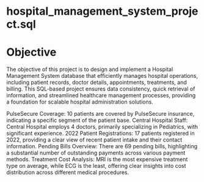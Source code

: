 # hospital_management_system_project.sql


# Objective 
The objective of this project is to design and implement a Hospital Management System database that efficiently manages hospital operations, including patient records, doctor details, appointments, treatments, and billing. This SQL-based project ensures data consistency, quick retrieval of information, and streamlined healthcare management processes, providing a foundation for scalable hospital administration solutions.

PulseSecure Coverage: 10 patients are covered by PulseSecure insurance, indicating a specific segment of the patient base.
Central Hospital Staff: Central Hospital employs 4 doctors, primarily specializing in Pediatrics, with significant experience.
2022 Patient Registrations: 17 patients registered in 2022, providing a clear view of recent patient intake and their contact information.
Pending Bills Overview: There are 69 pending bills, highlighting a substantial number of outstanding payments across various payment methods.
Treatment Cost Analysis: MRI is the most expensive treatment type on average, while ECG is the least, offering clear insights into cost distribution across different medical procedures.
